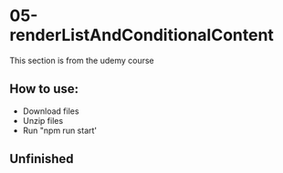 # 05-renderListAndConditionalContent
This section is from the udemy course

## How to use:
- Download files
- Unzip files
- Run "npm run start'

## Unfinished